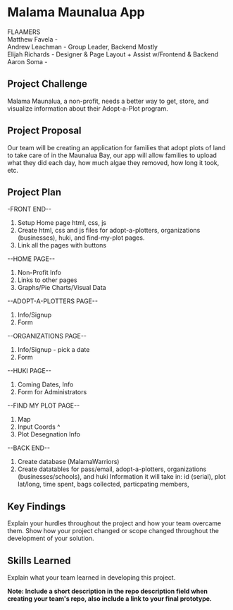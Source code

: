 # Malama Maunalua App
FLAAMERS<br />
Matthew Favela - <br />
Andrew Leachman - Group Leader, Backend Mostly<br />
Elijah Richards - Designer & Page Layout + Assist w/Frontend & Backend<br />
Aaron Soma - 

## Project Challenge
Malama Maunalua, a non-profit, needs a better way to get, store, and visualize information about their Adopt-a-Plot program.

## Project Proposal
Our team will be creating an application for families that adopt plots of land to take care of in the Maunalua Bay, our app will allow families to upload what they did each day, how much algae they removed, how long it took, etc. 

## Project Plan

-FRONT END--
1. Setup Home page html, css, js
2. Create html, css and js files for adopt-a-plotters, organizations (businesses), huki, and find-my-plot pages.
3. Link all the pages with buttons

--HOME PAGE--
1. Non-Profit Info
2. Links to other pages
3. Graphs/Pie Charts/Visual Data

--ADOPT-A-PLOTTERS PAGE--
1. Info/Signup
2. Form

--ORGANIZATIONS PAGE--
1. Info/Signup - pick a date
2. Form

--HUKI PAGE--
1. Coming Dates, Info
2. Form for Administrators 

--FIND MY PLOT PAGE--
1. Map 
2. Input Coords ^
3. Plot Desegnation Info

--BACK END--
1. Create database (MalamaWarriors)
2. Create datatables for pass/email, adopt-a-plotters, organizations (businesses/schools), and huki
    Information it will take in: id (serial), plot lat/long, time spent, bags collected, particpating members, 

## Key Findings
Explain your hurdles throughout the project and how your team overcame them. Show how your project changed or scope changed throughout the development of your solution.

## Skills Learned
Explain what your team learned in developing this project. 

**Note: Include a short description in the repo description field when creating your team's repo, also include a link to your final prototype.**
